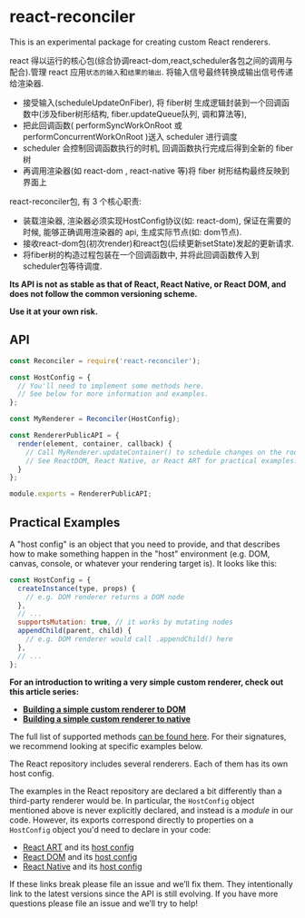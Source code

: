# react-reconciler

This is an experimental package for creating custom React renderers.

react 得以运行的核心包(综合协调react-dom,react,scheduler各包之间的调用与配合).管理 react 应用`状态的输入`和`结果的输出`. 将输入信号最终转换成输出信号传递给渲染器.

- 接受输入(scheduleUpdateOnFiber), 将 fiber树 生成逻辑封装到一个回调函数中(涉及fiber树形结构, fiber.updateQueue队列, 调和算法等),
- 把此回调函数( performSyncWorkOnRoot 或 performConcurrentWorkOnRoot )送入 scheduler 进行调度
- scheduler 会控制回调函数执行的时机, 回调函数执行完成后得到全新的 fiber 树
- 再调用渲染器(如 react-dom , react-native 等)将 fiber 树形结构最终反映到界面上

react-reconciler包, 有 3 个核心职责:
- 装载渲染器, 渲染器必须实现HostConfig协议(如: react-dom), 保证在需要的时候, 能够正确调用渲染器的 api, 生成实际节点(如: dom节点).
- 接收react-dom包(初次render)和react包(后续更新setState)发起的更新请求.
- 将fiber树的构造过程包装在一个回调函数中, 并将此回调函数传入到scheduler包等待调度.

**Its API is not as stable as that of React, React Native, or React DOM, and does not follow the common versioning scheme.**

**Use it at your own risk.**

## API

```js
const Reconciler = require('react-reconciler');

const HostConfig = {
  // You'll need to implement some methods here.
  // See below for more information and examples.
};

const MyRenderer = Reconciler(HostConfig);

const RendererPublicAPI = {
  render(element, container, callback) {
    // Call MyRenderer.updateContainer() to schedule changes on the roots.
    // See ReactDOM, React Native, or React ART for practical examples.
  }
};

module.exports = RendererPublicAPI;
```

## Practical Examples

A "host config" is an object that you need to provide, and that describes how to make something happen in the "host" environment (e.g. DOM, canvas, console, or whatever your rendering target is). It looks like this:

```js
const HostConfig = {
  createInstance(type, props) {
    // e.g. DOM renderer returns a DOM node
  },
  // ...
  supportsMutation: true, // it works by mutating nodes
  appendChild(parent, child) {
    // e.g. DOM renderer would call .appendChild() here
  },
  // ...
};
```

**For an introduction to writing a very simple custom renderer, check out this article series:**

* **[Building a simple custom renderer to DOM](https://medium.com/@agent_hunt/hello-world-custom-react-renderer-9a95b7cd04bc)**
* **[Building a simple custom renderer to native](https://medium.com/@agent_hunt/introduction-to-react-native-renderers-aka-react-native-is-the-java-and-react-native-renderers-are-828a0022f433)**

The full list of supported methods [can be found here](https://github.com/facebook/react/blob/master/packages/react-reconciler/src/forks/ReactFiberHostConfig.custom.js). For their signatures, we recommend looking at specific examples below.

The React repository includes several renderers. Each of them has its own host config.

The examples in the React repository are declared a bit differently than a third-party renderer would be. In particular, the `HostConfig` object mentioned above is never explicitly declared, and instead is a *module* in our code. However, its exports correspond directly to properties on a `HostConfig` object you'd need to declare in your code:

* [React ART](https://github.com/facebook/react/blob/master/packages/react-art/src/ReactART.js) and its [host config](https://github.com/facebook/react/blob/master/packages/react-art/src/ReactARTHostConfig.js)
* [React DOM](https://github.com/facebook/react/blob/master/packages/react-dom/src/client/ReactDOM.js) and its [host config](https://github.com/facebook/react/blob/master/packages/react-dom/src/client/ReactDOMHostConfig.js)
* [React Native](https://github.com/facebook/react/blob/master/packages/react-native-renderer/src/ReactNativeRenderer.js) and its [host config](https://github.com/facebook/react/blob/master/packages/react-native-renderer/src/ReactNativeHostConfig.js)

If these links break please file an issue and we’ll fix them. They intentionally link to the latest versions since the API is still evolving. If you have more questions please file an issue and we’ll try to help!
